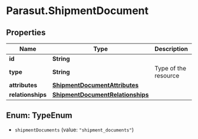 # Parasut.ShipmentDocument

## Properties
Name | Type | Description | Notes
------------ | ------------- | ------------- | -------------
**id** | **String** |  | [optional] 
**type** | **String** | Type of the resource | [optional] 
**attributes** | [**ShipmentDocumentAttributes**](ShipmentDocumentAttributes.md) |  | 
**relationships** | [**ShipmentDocumentRelationships**](ShipmentDocumentRelationships.md) |  | [optional] 


<a name="TypeEnum"></a>
## Enum: TypeEnum


* `shipmentDocuments` (value: `"shipment_documents"`)




